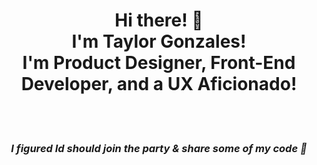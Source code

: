 <div align="center"> 
<h1>Hi there! 👋<br>I'm Taylor Gonzales!<br> I'm Product Designer, Front-End Developer, and a UX Aficionado!</h1><br><br>
<h3><i>I figured Id should join the party & share some of my code 🎉 </h3></i>
